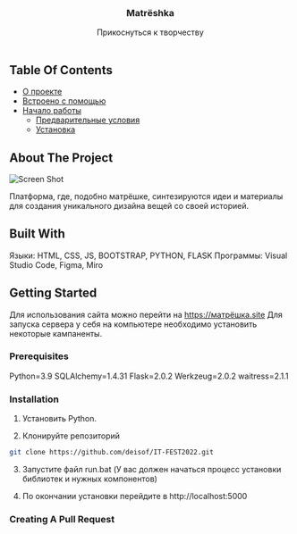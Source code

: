 <br/>
<p align="center">
  <h3 align="center">Matrёshka</h3>

  <p align="center">
    Прикоснуться к творчеству
    <br/>
    <br/>
  </p>
</p>



## Table Of Contents

* [О проекте](#about-the-project)
* [Встроено с помощью](#built-with)
* [Начало работы](#getting-started)
  * [Предварительные условия](#prerequisites)
  * [Установка](#installation)

## About The Project

![Screen Shot](images/screenshot.png)

Платформа, где, подобно матрёшке, синтезируются идеи и материалы для создания уникального дизайна вещей со своей историей.

## Built With

Языки: HTML, CSS, JS, BOOTSTRAP, PYTHON, FLASK
Программы: Visual Studio Code, Figma, Miro

## Getting Started

Для использования сайта можно перейти на  https://матрёшка.site
Для запуска сервера у себя на компьютере необходимо установить некоторые кампаненты.

### Prerequisites

Python=3.9
SQLAlchemy=1.4.31
Flask=2.0.2
Werkzeug=2.0.2
waitress=2.1.1

### Installation

1. Установить Python.

2. Клонируйте репозиторий

```sh
git clone https://github.com/deisof/IT-FEST2022.git
```

3. Запустите файл run.bat (У вас должен начаться процесс установки библиотек и нужных компонентов)


4. По окончании установки перейдите в http://localhost:5000


### Creating A Pull Request
